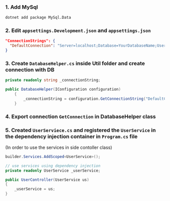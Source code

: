 
### 1. Add MySql
```bash
dotnet add package MySql.Data
```

### 2. Edit `appsettings.Development.json` and `appsettings.json`
```json
"ConnectionStrings": {
  "DefaultConnection": "Server=localhost;Database=YourDatabaseName;User=root;Password=YourPassword;Port=3306;"
}
```

### 3. Create `DatabaseHelper.cs` inside Util folder and create connection with DB
```cs
private readonly string _connectionString;

public DatabaseHelper(IConfiguration configuration)
    {
        _connectionString = configuration.GetConnectionString("DefaultConnection");
    }
```

### 4. Export connection `GetConnection` in DatabaseHelper class

### 5. Created `UserServiece.cs` and registered the `UserService` in the dependency injection container in `Program.cs` file
(In order to use the services in side contoller class)
```cs
builder.Services.AddScoped<UserService>();
```

```cs
// use services using dependency injection
private readonly UserService _userService;

public UserController(UserService us)
{
    _userService = us;
}
```